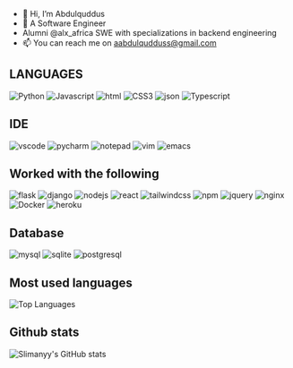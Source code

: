 - 👋 Hi, I’m Abdulquddus
- 👀 A Software Engineer
- Alumni @alx_africa SWE with specializations in backend engineering 
- 📫 You can reach me on aabdulqudduss@gmail.com

## LANGUAGES

![Python](https://img.shields.io/badge/Python-FFD43B?style=for-the-badge&logo=python&logoColor=blue)
![Javascript](https://img.shields.io/badge/JavaScript-323330?style=for-the-badge&logo=javascript&logoColor=F7DF1E)
![html](https://img.shields.io/badge/HTML5-E34F26?style=for-the-badge&logo=html5&logoColor=white)
![CSS3](https://img.shields.io/badge/CSS3-1572B6?style=for-the-badge&logo=css3&logoColor=white)
![json](https://img.shields.io/badge/json-5E5C5C?style=for-the-badge&logo=json&logoColor=white)
![Typescript](https://img.shields.io/badge/Typescript-FFD43B?style=for-the-badge&logo=Typescript&logoColor=blue)

## IDE
![vscode](https://img.shields.io/badge/Visual_Studio_Code-0078D4?style=for-the-badge&logo=visual%20studio%20code&logoColor=white)
![pycharm](https://img.shields.io/badge/PyCharm-000000.svg?&style=for-the-badge&logo=PyCharm&logoColor=white)
![notepad](https://img.shields.io/badge/Notepad++-90E59A.svg?style=for-the-badge&logo=notepad%2B%2B&logoColor=black)
![vim](https://img.shields.io/badge/VIM-%2311AB00.svg?&style=for-the-badge&logo=vim&logoColor=white)
![emacs](https://img.shields.io/badge/Emacs-%237F5AB6.svg?&style=for-the-badge&logo=gnu-emacs&logoColor=white)


## Worked with the following

![flask](https://img.shields.io/badge/Flask-000000?style=for-the-badge&logo=flask&logoColor=white)
![django](https://img.shields.io/badge/Django-000000?style=for-the-badge&logo=Django&logoColor=white)
![nodejs](https://img.shields.io/badge/Node.js-339933?style=for-the-badge&logo=nodedotjs&logoColor=white)
![react](https://img.shields.io/badge/React-20232A?style=for-the-badge&logo=react&logoColor=61DAFB)
![tailwindcss](https://img.shields.io/badge/Tailwind_CSS-38B2AC?style=for-the-badge&logo=tailwind-css&logoColor=white)
![npm](https://img.shields.io/badge/npm-CB3837?style=for-the-badge&logo=npm&logoColor=white)
![jquery](https://img.shields.io/badge/jQuery-0769AD?style=for-the-badge&logo=jquery&logoColor=white)
![nginx](https://img.shields.io/badge/Nginx-009639?style=for-the-badge&logo=nginx&logoColor=white)
![Docker](https://img.shields.io/badge/Docker-009639?style=for-the-badge&logo=docker&logoColor=white)
![heroku](https://img.shields.io/badge/Heroku-009639?style=for-the-badge&logo=heroku&logoColor=white)

## Database

![mysql](https://img.shields.io/badge/MySQL-005C84?style=for-the-badge&logo=mysql&logoColor=white)
![sqlite](https://img.shields.io/badge/SQLite--FFD43B?style=for-the-badge&logo=sqlite&logoColor=blue)
![postgresql](https://img.shields.io/badge/PostgreSQL-%237F5AB6.svg?&style=for-the-badge&logo=gnu-postgresql&logoColor=white)


## Most used languages

![Top Languages](https://github-readme-stats.vercel.app/api/top-langs/?username=Slimanyy&theme=tokyonight)

## Github stats

![Slimanyy's GitHub stats](https://github-readme-stats.vercel.app/api?username=Slimanyy&theme=tokyonight)


<!---
Slimanyy/Slimanyy is a ✨ special ✨ repository because its `README.md` (this file) appears on your GitHub profile.
You can click the Preview link to take a look at your changes.
--->
